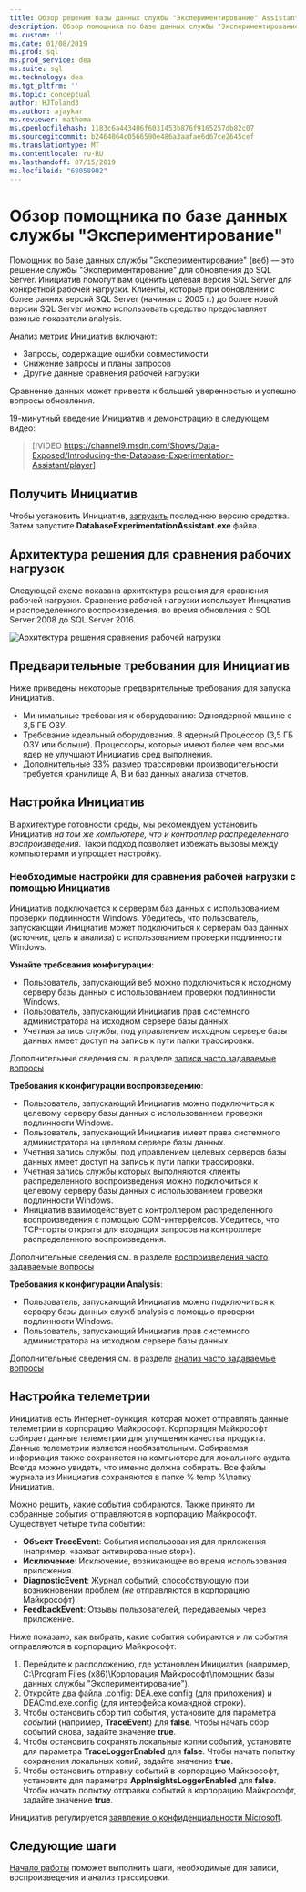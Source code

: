 ```yaml
---
title: Обзор решения базы данных службы "Экспериментирование" Assistant для SQL Server обновляет
description: Обзор помощника по базе данных службы "Экспериментирование"
ms.custom: ''
ms.date: 01/08/2019
ms.prod: sql
ms.prod_service: dea
ms.suite: sql
ms.technology: dea
ms.tgt_pltfrm: ''
ms.topic: conceptual
author: HJToland3
ms.author: ajaykar
ms.reviewer: mathoma
ms.openlocfilehash: 1183c6a443406f6031453b876f9165257db82c07
ms.sourcegitcommit: b2464064c0566590e486a3aafae6d67ce2645cef
ms.translationtype: MT
ms.contentlocale: ru-RU
ms.lasthandoff: 07/15/2019
ms.locfileid: "68058902"
---
```

# <a name="overview-of-database-experimentation-assistant"></a>Обзор помощника по базе данных службы "Экспериментирование"

Помощник по базе данных службы "Экспериментирование" (веб) — это решение службы "Экспериментирование" для обновления до SQL Server. Инициатив помогут вам оценить целевая версия SQL Server для конкретной рабочей нагрузки. Клиенты, которые при обновлении с более ранних версий SQL Server (начиная с 2005 г.) до более новой версии SQL Server можно использовать средство предоставляет важные показатели analysis. 

Анализ метрик Инициатив включают:
- Запросы, содержащие ошибки совместимости
- Снижение запросы и планы запросов
- Другие данные сравнения рабочей нагрузки

Сравнение данных может привести к большей уверенностью и успешно вопросы обновления.

19-минутный введение Инициатив и демонстрацию в следующем видео:

> [!VIDEO https://channel9.msdn.com/Shows/Data-Exposed/Introducing-the-Database-Experimentation-Assistant/player]

## <a name="get-dea"></a>Получить Инициатив

Чтобы установить Инициатив, [загрузить](https://www.microsoft.com/download/details.aspx?id=54090) последнюю версию средства. Затем запустите **DatabaseExperimentationAssistant.exe** файла.

## <a name="solution-architecture-for-comparing-workloads"></a>Архитектура решения для сравнения рабочих нагрузок

Следующей схеме показана архитектура решения для сравнения рабочей нагрузки. Сравнение рабочей нагрузки использует Инициатив и распределенного воспроизведения, во время обновления с SQL Server 2008 до SQL Server 2016.

![Архитектура решения сравнения рабочей нагрузки](./media/database-experimentation-assistant-overview/dea-overview-compare-solution-architecture.png)

## <a name="dea-prerequisites"></a>Предварительные требования для Инициатив

Ниже приведены некоторые предварительные требования для запуска Инициатив.
- Минимальные требования к оборудованию: Одноядерной машине с 3,5 ГБ ОЗУ.
- Требование идеальный оборудования. 8 ядерный Процессор (3,5 ГБ ОЗУ или больше). Процессоры, которые имеют более чем восьми ядер не улучшают Инициатив сред выполнения.
- Дополнительные 33% размер трассировки производительности требуется хранилище A, B и баз данных анализа отчетов.

## <a name="configure-dea"></a>Настройка Инициатив

В архитектуре готовности среды, мы рекомендуем установить Инициатив *на том же компьютере, что и контроллер распределенного воспроизведения*. Такой подход позволяет избежать вызовы между компьютерами и упрощает настройку.

### <a name="required-configuration-for-workload-comparison-by-using-dea"></a>Необходимые настройки для сравнения рабочей нагрузки с помощью Инициатив

Инициатив подключается к серверам баз данных с использованием проверки подлинности Windows. Убедитесь, что пользователь, запускающий Инициатив может подключиться к серверам баз данных (источник, цель и анализа) с использованием проверки подлинности Windows.

**Узнайте требования конфигурации**:

*   Пользователь, запускающий веб можно подключиться к исходному серверу базы данных с использованием проверки подлинности Windows.
*   Пользователь, запускающий Инициатив прав системного администратора на исходном сервере базы данных.
*   Учетная запись службы, под управлением исходном сервере базы данных имеет доступ на запись к пути папки трассировки.

Дополнительные сведения см. в разделе [записи часто задаваемые вопросы](database-experimentation-assistant-capture-trace.md#frequently-asked-questions-about-trace-capture)

**Требования к конфигурации воспроизведению**: 

*   Пользователь, запускающий Инициатив можно подключиться к целевому серверу базы данных с использованием проверки подлинности Windows.
*   Пользователь, запускающий Инициатив имеет права системного администратора на целевом сервере базы данных.
*   Учетная запись службы, под управлением целевых серверов базы данных имеет доступ на запись к пути папки трассировки.
*   Учетная запись службы которых выполняются клиенты распределенного воспроизведения можно подключиться к целевому серверу базы данных с использованием проверки подлинности Windows.
*   Инициатив взаимодействует с контроллером распределенного воспроизведения с помощью COM-интерфейсов. Убедитесь, что TCP-порты открыты для входящих запросов на контроллере распределенного воспроизведения.

Дополнительные сведения см. в разделе [воспроизведения часто задаваемые вопросы](database-experimentation-assistant-replay-trace.md#frequently-asked-questions-about-trace-replay)

**Требования к конфигурации Analysis**: 

*   Пользователь, запускающий Инициатив можно подключиться к серверу базы данных служб analysis с помощью проверки подлинности Windows.
*   Пользователь, запускающий Инициатив прав системного администратора на исходном сервере базы данных.

Дополнительные сведения см. в разделе [анализ часто задаваемые вопросы](database-experimentation-assistant-create-report.md#frequently-asked-questions-about-analysis-reports)

## <a name="set-up-telemetry"></a>Настройка телеметрии

Инициатив есть Интернет-функция, которая может отправлять данные телеметрии в корпорацию Майкрософт. Корпорация Майкрософт собирает данные телеметрии для улучшения качества продукта. Данные телеметрии является необязательным. Собираемая информация также сохраняется на компьютере для локального аудита. Всегда можно увидеть, что именно должна собирать. Все файлы журнала из Инициатив сохраняются в папке % temp %\\папку Инициатив.

Можно решить, какие события собираются. Также принято ли собранные события отправляются в корпорацию Майкрософт. Существует четыре типа событий:

*   **Объект TraceEvent**: События использования для приложения (например, «захват активированные stop»).
*   **Исключение**: Исключение, возникающее во время использования приложения.
*   **DiagnosticEvent**: Журнал событий, способствующую при возникновении проблем (*не* отправляются в корпорацию Майкрософт).
*   **FeedbackEvent**: Отзывы пользователей, передаваемых через приложение.

Ниже показано, как выбрать, какие события собираются и ли события отправляются в корпорацию Майкрософт:

1.  Перейдите к расположению, где установлен Инициатив (например, C:\\Program Files (x86)\\Корпорация Майкрософт\\помощник базы данных службы "Экспериментирование").
2.  Откройте два файла .config: DEA.exe.config (для приложения) и DEACmd.exe.config (для интерфейса командной строки).
3.  Чтобы остановить сбор тип события, установите для параметра *событий* (например, **TraceEvent**) для **false**. Чтобы начать сбор событий снова, задайте значение **true**.
4.  Чтобы остановить сохранять локальные копии событий, установите для параметра **TraceLoggerEnabled** для **false**. Чтобы начать попытку сохранения локальных копий, задайте значение **true**.
5.  Чтобы остановить отправку событий в корпорацию Майкрософт, установите для параметра **AppInsightsLoggerEnabled** для **false**. Чтобы начать попытку отправки событий в корпорацию Майкрософт, задайте значение **true**.

Инициатив регулируется [заявление о конфиденциальности Microsoft](https://aka.ms/dea-privacy).

## <a name="next-steps"></a>Следующие шаги

[Начало работы](database-experimentation-assistant-get-started.md) поможет выполнить шаги, необходимые для записи, воспроизведения и анализ трассировки.
